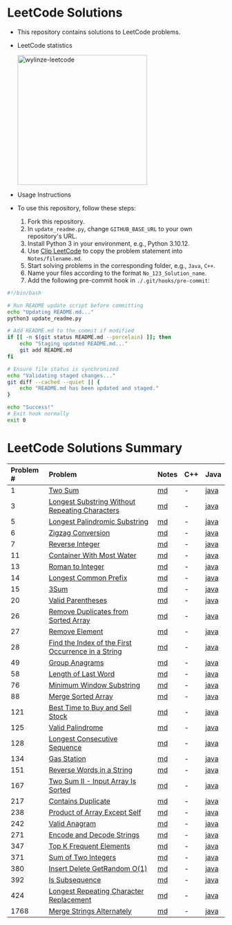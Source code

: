 # LeetCode Solutions

- This repository contains solutions to LeetCode problems.
- LeetCode statistics 

    <img src="https://leetcard.jacoblin.cool/wylinze?theme=dark&font=Sarpanch&ext=activity" alt="wylinze-leetcode" width = 300px />

- Usage Instructions

- To use this repository, follow these steps:

  1. Fork this repository.
  2. In `update_readme.py`, change `GITHUB_BASE_URL` to your own repository's URL.
  3. Install Python 3 in your environment, e.g., Python 3.10.12.
  4. Use [Clip LeetCode](https://chromewebstore.google.com/detail/clip-leetcode/cnghimckckgcmhbdokjielmhkmnagdcp?pli=1) to copy the problem statement into `Notes/filename.md`.
  5. Start solving problems in the corresponding folder, e.g., `Java`, `C++`.
  6. Name your files according to the format `No_123_Solution_name`.
  7. Add the following pre-commit hook in `./.git/hooks/pre-commit`:

```bash
#!/bin/bash

# Run README update script before committing
echo "Updating README.md..."
python3 update_readme.py

# Add README.md to the commit if modified
if [[ -n $(git status README.md --porcelain) ]]; then
    echo "Staging updated README.md..."
    git add README.md
fi

# Ensure file status is synchronized
echo "Validating staged changes..."
git diff --cached --quiet || {
    echo "README.md has been updated and staged."
}

echo "Success!"
# Exit hook normally
exit 0
```



# LeetCode Solutions Summary


| Problem # | Problem | Notes | C++ | Java |
| :--- | :--- | :--- | :--- | :--- |
| 1 | [Two Sum](https://leetcode.com/problems/two-sum/description/) | [md](https://github.com/wun-yu-lin/leetcode-solution/blob/main/Notes/No_1_Two_Sum.md) | - | [java](https://github.com/wun-yu-lin/leetcode-solution/blob/main/Java/No_1_Two_Sum.java) |
| 3 | [Longest Substring Without Repeating Characters](https://leetcode.com/problems/longest-substring-without-repeating-characters/description/) | [md](https://github.com/wun-yu-lin/leetcode-solution/blob/main/Notes/No_3_Longest_Substring_Without_Repeating_Characters.md) | - | [java](https://github.com/wun-yu-lin/leetcode-solution/blob/main/Java/No_3_Longest_Substring_Without_Repeating_Characters.java) |
| 5 | [Longest Palindromic Substring](https://leetcode.com/problems/longest-palindromic-substring/description/) | [md](https://github.com/wun-yu-lin/leetcode-solution/blob/main/Notes/No_5_Longest_Palindromic_Substring.md) | - | [java](https://github.com/wun-yu-lin/leetcode-solution/blob/main/Java/No_5_Longest_Palindromic_Substring.java) |
| 6 | [Zigzag Conversion](https://leetcode.com/problems/zigzag-conversion/description/?envType=study-plan-v2&envId=top-interview-150) | [md](https://github.com/wun-yu-lin/leetcode-solution/blob/main/Notes/No_6_Zigzag_Conversion.md) | - | [java](https://github.com/wun-yu-lin/leetcode-solution/blob/main/Java/No_6_Zigzag_Conversion.java) |
| 7 | [Reverse Integer](https://leetcode.com/problems/reverse-integer/description/) | [md](https://github.com/wun-yu-lin/leetcode-solution/blob/main/Notes/No_7_Reverse_Integer.md) | - | [java](https://github.com/wun-yu-lin/leetcode-solution/blob/main/Java/No_7_Reverse_Integer.java) |
| 11 | [Container With Most Water](https://leetcode.com/problems/container-with-most-water/description/) | [md](https://github.com/wun-yu-lin/leetcode-solution/blob/main/Notes/No_11_Container_With_Most_Water.md) | - | [java](https://github.com/wun-yu-lin/leetcode-solution/blob/main/Java/No_11_Container_With_Most_Water.java) |
| 13 | [Roman to Integer](https://leetcode.com/problems/roman-to-integer/?envType=study-plan-v2&envId=top-interview-150) | [md](https://github.com/wun-yu-lin/leetcode-solution/blob/main/Notes/No_13_Roman_to_Integer.md) | - | [java](https://github.com/wun-yu-lin/leetcode-solution/blob/main/Java/No_13_Roman_to_Integer.java) |
| 14 | [Longest Common Prefix](https://leetcode.com/problems/longest-common-prefix/description/?envType=study-plan-v2&envId=top-interview-150) | [md](https://github.com/wun-yu-lin/leetcode-solution/blob/main/Notes/No_14_Longest_Common_Prefix.md) | - | [java](https://github.com/wun-yu-lin/leetcode-solution/blob/main/Java/No_14_Longest_Common_Prefix.java) |
| 15 | [3Sum](https://leetcode.com/problems/3sum/description/) | [md](https://github.com/wun-yu-lin/leetcode-solution/blob/main/Notes/No_15_3Sum.md) | - | [java](https://github.com/wun-yu-lin/leetcode-solution/blob/main/Java/No_15_3Sum.java) |
| 20 | [Valid Parentheses](https://leetcode.com/problems/valid-parentheses/description/) | [md](https://github.com/wun-yu-lin/leetcode-solution/blob/main/Notes/No_20_Valid_Parentheses.md) | - | [java](https://github.com/wun-yu-lin/leetcode-solution/blob/main/Java/No_20_Valid_Parentheses.java) |
| 26 | [Remove Duplicates from Sorted Array](https://leetcode.com/problems/remove-duplicates-from-sorted-array/description/?envType=study-plan-v2&envId=top-interview-150) | [md](https://github.com/wun-yu-lin/leetcode-solution/blob/main/Notes/No_26_Remove_Duplicates_from_Sorted_Array.md) | - | [java](https://github.com/wun-yu-lin/leetcode-solution/blob/main/Java/No_26_Remove_Duplicates_from_Sorted_Array.java) |
| 27 | [Remove Element](https://leetcode.com/problems/remove-element/description/?envType=study-plan-v2&envId=top-interview-150) | [md](https://github.com/wun-yu-lin/leetcode-solution/blob/main/Notes/No_27_Remove_Element.md) | - | [java](https://github.com/wun-yu-lin/leetcode-solution/blob/main/Java/No_27_Remove_Element.java) |
| 28 | [Find the Index of the First Occurrence in a String](https://leetcode.com/problems/find-the-index-of-the-first-occurrence-in-a-string/description/) | [md](https://github.com/wun-yu-lin/leetcode-solution/blob/main/Notes/No_28_Find_the_Index_of_the_First_Occurrence_in_a_String.md) | - | [java](https://github.com/wun-yu-lin/leetcode-solution/blob/main/Java/No_28_Find_the_Index_of_the_First_Occurrence_in_a_String.java) |
| 49 | [Group Anagrams](https://leetcode.com/problems/group-anagrams/description/) | [md](https://github.com/wun-yu-lin/leetcode-solution/blob/main/Notes/No_49_Group_Anagrams.md) | - | [java](https://github.com/wun-yu-lin/leetcode-solution/blob/main/Java/No_49_Group_Anagrams.java) |
| 58 | [Length of Last Word](https://leetcode.com/problems/length-of-last-word/description/?envType=study-plan-v2&envId=top-interview-150) | [md](https://github.com/wun-yu-lin/leetcode-solution/blob/main/Notes/No_58_Length_of_Last_Word.md) | - | [java](https://github.com/wun-yu-lin/leetcode-solution/blob/main/Java/No_58_Length_of_Last_Word.java) |
| 76 | [Minimum Window Substring](https://leetcode.com/problems/minimum-window-substring/description/) | [md](https://github.com/wun-yu-lin/leetcode-solution/blob/main/Notes/No_76_Minimum_Window_Substring.md) | - | [java](https://github.com/wun-yu-lin/leetcode-solution/blob/main/Java/No_76_Minimum_Window_Substring.java) |
| 88 | [Merge Sorted Array](https://leetcode.com/problems/merge-sorted-array/description/?envType=study-plan-v2&envId=top-interview-150) | [md](https://github.com/wun-yu-lin/leetcode-solution/blob/main/Notes/No_88_Merge_Sorted_Array.md) | - | [java](https://github.com/wun-yu-lin/leetcode-solution/blob/main/Java/No_88_Merge_Sorted_Array.java) |
| 121 | [Best Time to Buy and Sell Stock](https://leetcode.com/problems/best-time-to-buy-and-sell-stock/description/) | [md](https://github.com/wun-yu-lin/leetcode-solution/blob/main/Notes/No_121_Best_Time_to_Buy_and_Sell_Stock.md) | - | [java](https://github.com/wun-yu-lin/leetcode-solution/blob/main/Java/No_121_Best_Time_to_Buy_and_Sell_Stock.java) |
| 125 | [Valid Palindrome](https://leetcode.com/problems/valid-palindrome/description/?envType=study-plan-v2&envId=top-interview-150) | [md](https://github.com/wun-yu-lin/leetcode-solution/blob/main/Notes/No_125_Valid_Palindrome.md) | - | [java](https://github.com/wun-yu-lin/leetcode-solution/blob/main/Java/No_125_Valid_Palindrome.java) |
| 128 | [Longest Consecutive Sequence](https://leetcode.com/problems/longest-consecutive-sequence/description/) | [md](https://github.com/wun-yu-lin/leetcode-solution/blob/main/Notes/No_128_Longest_Consecutive_Sequence.md) | - | [java](https://github.com/wun-yu-lin/leetcode-solution/blob/main/Java/No_128_Longest_Consecutive_Sequence.java) |
| 134 | [Gas Station](https://leetcode.com/problems/gas-station/description/?envType=study-plan-v2&envId=top-interview-150) | [md](https://github.com/wun-yu-lin/leetcode-solution/blob/main/Notes/No_134_Gas_Station.md) | - | [java](https://github.com/wun-yu-lin/leetcode-solution/blob/main/Java/No_134_Gas_Station.java) |
| 151 | [Reverse Words in a String](https://leetcode.com/problems/reverse-words-in-a-string/description/?envType=study-plan-v2&envId=top-interview-150) | [md](https://github.com/wun-yu-lin/leetcode-solution/blob/main/Notes/No_151_Reverse_Words_in_a_String.md) | - | [java](https://github.com/wun-yu-lin/leetcode-solution/blob/main/Java/No_151_Reverse_Words_in_a_String.java) |
| 167 | [Two Sum II - Input Array Is Sorted](https://leetcode.com/problems/two-sum-ii-input-array-is-sorted/description/?envType=study-plan-v2&envId=top-interview-150) | [md](https://github.com/wun-yu-lin/leetcode-solution/blob/main/Notes/No_167_Two_Sum_II_Input_Array_Is_Sorted.md) | - | [java](https://github.com/wun-yu-lin/leetcode-solution/blob/main/Java/No_167_Two_Sum_II_Input_Array_Is_Sorted.java) |
| 217 | [Contains Duplicate](https://leetcode.com/problems/contains-duplicate/description/) | [md](https://github.com/wun-yu-lin/leetcode-solution/blob/main/Notes/No_217_Contains_Duplicate.md) | - | [java](https://github.com/wun-yu-lin/leetcode-solution/blob/main/Java/No_217_Contains_Duplicate.java) |
| 238 | [Product of Array Except Self](https://leetcode.com/problems/product-of-array-except-self/description/?envType=study-plan-v2&envId=top-interview-150) | [md](https://github.com/wun-yu-lin/leetcode-solution/blob/main/Notes/No_238_Product_of_Array_Except_Self.md) | - | [java](https://github.com/wun-yu-lin/leetcode-solution/blob/main/Java/No_238_Product_of_Array_Except_Self.java) |
| 242 | [Valid Anagram](https://leetcode.com/problems/valid-anagram/description/) | [md](https://github.com/wun-yu-lin/leetcode-solution/blob/main/Notes/No_242_Valid_Anagram.md) | - | [java](https://github.com/wun-yu-lin/leetcode-solution/blob/main/Java/No_242_Valid_Anagram.java) |
| 271 | [Encode and Decode Strings](https://leetcode.com/problems/encode-and-decode-strings/) | [md](https://github.com/wun-yu-lin/leetcode-solution/blob/main/Notes/No_271_Encode_and_Decode_Strings.md) | - | [java](https://github.com/wun-yu-lin/leetcode-solution/blob/main/Java/No_271_Encode_and_Decode_Strings.java) |
| 347 | [Top K Frequent Elements](https://leetcode.com/problems/top-k-frequent-elements/description/) | [md](https://github.com/wun-yu-lin/leetcode-solution/blob/main/Notes/No_347_Top_K_Frequent_Elements.md) | - | [java](https://github.com/wun-yu-lin/leetcode-solution/blob/main/Java/No_347_Top_K_Frequent_Elements.java) |
| 371 | [Sum of Two Integers](https://leetcode.com/problems/sum-of-two-integers/) | [md](https://github.com/wun-yu-lin/leetcode-solution/blob/main/Notes/No_371_Sum_of_Two_Integers.md) | - | [java](https://github.com/wun-yu-lin/leetcode-solution/blob/main/Java/No_371_Sum_of_Two_Integers.java) |
| 380 | [Insert Delete GetRandom O(1)](https://leetcode.com/problems/insert-delete-getrandom-o1/description/?envType=study-plan-v2&envId=top-interview-150) | [md](https://github.com/wun-yu-lin/leetcode-solution/blob/main/Notes/No_380_Insert_Delete_GetRandom_O1.md) | - | [java](https://github.com/wun-yu-lin/leetcode-solution/blob/main/Java/No_380_Insert_Delete_GetRandom_O1.java) |
| 392 | [Is Subsequence](https://leetcode.com/problems/is-subsequence/description/?envType=study-plan-v2&envId=top-interview-150) | [md](https://github.com/wun-yu-lin/leetcode-solution/blob/main/Notes/No_392_Is_Subsequence.md) | - | [java](https://github.com/wun-yu-lin/leetcode-solution/blob/main/Java/No_392_Is_Subsequence.java) |
| 424 | [Longest Repeating Character Replacement](https://leetcode.com/problems/longest-repeating-character-replacement/description/) | [md](https://github.com/wun-yu-lin/leetcode-solution/blob/main/Notes/No_424_Longest_Repeating_Character_Replacement.md) | - | [java](https://github.com/wun-yu-lin/leetcode-solution/blob/main/Java/No_424_Longest_Repeating_Character_Replacement.java) |
| 1768 | [Merge Strings Alternately](https://leetcode.com/problems/merge-strings-alternately/description/?envType=study-plan-v2&envId=leetcode-75) | [md](https://github.com/wun-yu-lin/leetcode-solution/blob/main/Notes/No_1768_Merge_Strings_Alternately.md) | - | [java](https://github.com/wun-yu-lin/leetcode-solution/blob/main/Java/No_1768_Merge_Strings_Alternately.java) |

